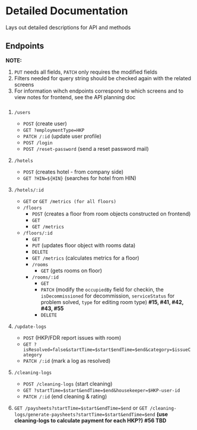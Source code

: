 # Detailed Documentation
Lays out detailed descriptions for API and methods

## Endpoints
**NOTE:**
   1. `PUT` needs all fields, `PATCH` only requires the modified fields
   2. Filters needed for query string should be checked again with the related screens
   3. For information wihch endpoints correspond to which screens and to view notes for frontend, see the API planning doc

###
1. `/users`
   - `POST` (create user)
   - `GET ?employmentType=HKP` 
   - `PATCH /:id` (update user profile) 
   - `POST /login` 
   - `POST /reset-password` (send a reset password mail) 

2. `/hotels`
   - `POST` (creates hotel - from company side) 
   - `GET ?HIN=${HIN}` (searches for hotel from HIN) 

3. `/hotels/:id`
   - `GET` or `GET /metrics (for all floors)` 
   - `/floors`
      - `POST`  (creates a floor from room objects constructed on frontend) 
      - `GET` 
      - `GET /metrics` 
   - `/floors/:id`
      - `GET` 
      - `PUT` (updates floor object with rooms data) 
      - `DELETE`
      - `GET /metrics` (calculates metrics for a floor) 
      - `/rooms`
        - `GET` (gets rooms on floor) 
      - `/rooms/:id`
        - `GET` 
        - `PATCH` (modify the `occupiedBy` field for checkin, the `isDecommissioned` for decommission, `serviceStatus` for problem solved, `type` for editing room type) **#15, #41, #42, #43, #55**
        - `DELETE`

4. `/update-logs`
	- `POST` (HKP/FDR report issues with room) 
	- `GET ?isResolved=false&startTime=$start$endTime=$end&category=$issueCategory` 
	- `PATCH /:id` (mark a log as resolved) 

1. `/cleaning-logs`
   - `POST /cleaning-logs` (start cleaning)
   - `GET ?startTime=$start&endTime=$end&housekeeper=$HKP-user-id` 
   - `PATCH /:id` (end cleaning & rating) 

2. `GET /paysheets?startTime=$start&endTime=$end` or `GET /cleaning-logs/generate-paysheets?startTime=$start&endTime=$end` **(use cleaning-logs to calculate payment for each HKP?)** **#56 TBD**



